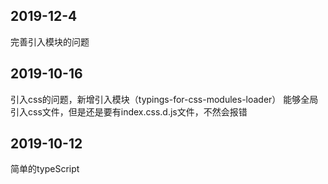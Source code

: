 ## 2019-12-4
完善引入模块的问题

## 2019-10-16
引入css的问题，新增引入模块（typings-for-css-modules-loader）
能够全局引入css文件，但是还是要有index.css.d.js文件，不然会报错

## 2019-10-12
简单的typeScript

